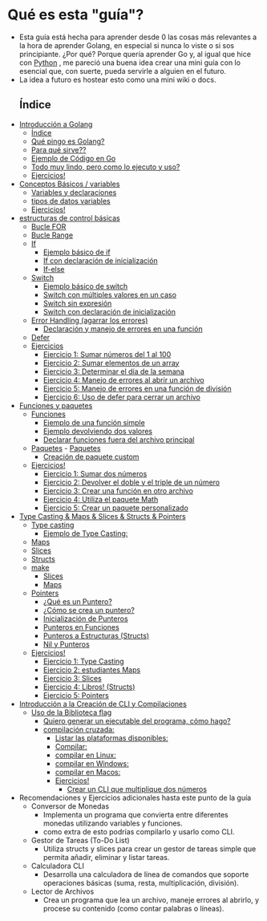 # Qué es esta "guía"?
- Esta guía está hecha para aprender desde 0 las cosas más relevantes a la hora de aprender Golang, en especial si nunca lo viste o si sos principiante.
¿Por qué? Porque quería aprender Go y, al igual que hice con [Python](https://github.com/xErik444x/apuntesPython) , me pareció una buena idea crear una mini guía con lo esencial que, con suerte, pueda servirle a alguien en el futuro.
- La idea a futuro es hostear esto como una mini wiki o docs.
  ## Índice
- [Introducción a Golang](01_introduccion/README.md)
  - [Índice](01_introduccion/README.md#índice)
  - [Qué pingo es Golang?](01_introduccion/README.md#qué-pingo-es-golang)
  - [Para qué sirve??](01_introduccion/README.md#para-qué-sirve)
  - [Ejemplo de Código en Go](01_introduccion/README.md#ejemplo-de-código-en-go)
  - [Todo muy lindo, pero como lo ejecuto y uso?](01_introduccion/README.md#todo-muy-lindo-pero-como-lo-ejecuto-y-uso)
  - [Ejercicios!](01_introduccion/README.md#ejercicios)
- [Conceptos Básicos / variables](02_basico/README.md)
    - [Variables y declaraciones](02_basico/README.md#variables-y-declaraciones)
    - [tipos de datos variables](02_basico/README.md#tipos-de-datos-variables)
    - [Ejercicios!](02_basico/README.md##ejercicios)
- [estructuras de control básicas](03_estructurasDeControlBasicas/README.md#estructuras-de-control-básicas)
    - [Bucle FOR](03_estructurasDeControlBasicas/README.md#bucle-for)
    - [Bucle Range](03_estructurasDeControlBasicas/README.md#bucle-range)
    - [If](03_estructurasDeControlBasicas/README.md#if)
      - [Ejemplo básico de if](03_estructurasDeControlBasicas/README.md#ejemplo-básico-de-if)
      - [If con declaración de inicialización](03_estructurasDeControlBasicas/README.md#if-con-declaración-de-inicialización)
      - [If-else](03_estructurasDeControlBasicas/README.md#if-else)
    - [Switch](03_estructurasDeControlBasicas/README.md#switch)
      - [Ejemplo básico de switch](03_estructurasDeControlBasicas/README.md#ejemplo-básico-de-switch)
      - [Switch con múltiples valores en un caso](03_estructurasDeControlBasicas/README.md#switch-con-múltiples-valores-en-un-caso)
      - [Switch sin expresión](03_estructurasDeControlBasicas/README.md#switch-sin-expresión)
      - [Switch con declaración de inicialización](#switch-con-declaración-de-inicialización)
    - [Error Handling (agarrar los errores)](03_estructurasDeControlBasicas/README.md#error-handling-agarrar-los-errores)
      - [Declaración y manejo de errores en una función](03_estructurasDeControlBasicas/README.md#declaración-y-manejo-de-errores-en-una-función)
    - [Defer](03_estructurasDeControlBasicas/README.md#defer)
  - [Ejercicios](#ejercicios)
    - [Ejercicio 1: Sumar números del 1 al 100](03_estructurasDeControlBasicas/README.md#ejercicio-1-sumar-números-del-1-al-100)
    - [Ejercicio 2: Sumar elementos de un array](03_estructurasDeControlBasicas/README.md#ejercicio-2-sumar-elementos-de-un-array)
    - [Ejercicio 3: Determinar el día de la semana](03_estructurasDeControlBasicas/README.md#ejercicio-3-determinar-el-día-de-la-semana)
    - [Ejercicio 4: Manejo de errores al abrir un archivo](03_estructurasDeControlBasicas/README.md#ejercicio-4-manejo-de-errores-al-abrir-un-archivo)
    - [Ejercicio 5: Manejo de errores en una función de división](03_estructurasDeControlBasicas/README.md#ejercicio-5-manejo-de-errores-en-una-función-de-división)
    - [Ejercicio 6: Uso de defer para cerrar un archivo](#ejercicio-6-uso-de-defer-para-cerrar-un-archivo)
- [Funciones y paquetes](04_funcionesYPaquetes/README.md#funciones-y-paquetes)
  - [Funciones](04_funcionesYPaquetes/README.md#funciones)
    - [Ejemplo de una función simple](04_funcionesYPaquetes/README.md#ejemplo-de-una-función-simple)
    - [Ejemplo devolviendo dos valores](04_funcionesYPaquetes/README.md#ejemplo-devolviendo-dos-valores)
    - [Declarar funciones fuera del archivo principal](04_funcionesYPaquetes/README.md#declarar-funciones-fuera-del-archivo-principal)
  - [Paquetes](04_funcionesYPaquetes/README.md#paquetes)  - [Paquetes](#paquetes)
    - [Creación de paquete custom](04_funcionesYPaquetes/README.md#creación-de-paquete-custom)
  - [Ejercicios!](04_funcionesYPaquetes/README.md#ejercicios)
      - [Ejercicio 1: Sumar dos números](04_funcionesYPaquetes/README.md#ejercicio-1-sumar-dos-números)
      - [Ejercicio 2: Devolver el doble y el triple de un número](04_funcionesYPaquetes/README.md#ejercicio-2-devolver-el-doble-y-el-triple-de-un-número)
      - [Ejercicio 3: Crear una función en otro archivo](04_funcionesYPaquetes/README.md#ejercicio-3-crear-una-función-en-otro-archivo)
      - [Ejercicio 4: Utiliza el paquete Math](04_funcionesYPaquetes/README.md#ejercicio-4-utiliza-el-paquete-math)
      - [Ejercicio 5: Crear un paquete personalizado](04_funcionesYPaquetes/README.md#ejercicio-5-crear-un-paquete-personalizado)
- [Type Casting \& Maps \& Slices \& Structs \& Pointers](05_typeCastingMapsSlicesStructsPointers/README.md#type-casting--maps--slices--structs--pointers)
  - [Type casting](05_typeCastingMapsSlicesStructsPointers/README.md#type-casting)
    - [Ejemplo de Type Casting:](05_typeCastingMapsSlicesStructsPointers/README.md#ejemplo-de-type-casting)
  - [Maps](05_typeCastingMapsSlicesStructsPointers/README.md#maps)
  - [Slices](05_typeCastingMapsSlicesStructsPointers/README.md#slices)
  - [Structs](05_typeCastingMapsSlicesStructsPointers/README.md#structs)
  - [make](05_typeCastingMapsSlicesStructsPointers/README.md#make)
    - [Slices](05_typeCastingMapsSlicesStructsPointers/README.md#slices-1)
    - [Maps](05_typeCastingMapsSlicesStructsPointers/README.md#maps-1)
  - [Pointers](05_typeCastingMapsSlicesStructsPointers/README.md#pointers)
    - [¿Qué es un Puntero?](05_typeCastingMapsSlicesStructsPointers/README.md#qué-es-un-puntero)
    - [¿Cómo se crea un puntero?](05_typeCastingMapsSlicesStructsPointers/README.md#como-se-crea-un-puntero)
    - [Inicialización de Punteros](05_typeCastingMapsSlicesStructsPointers/README.md#inicialización-de-punteros)
    - [Punteros en Funciones](05_typeCastingMapsSlicesStructsPointers/README.md#punteros-en-funciones)
    - [Punteros a Estructuras (Structs)](05_typeCastingMapsSlicesStructsPointers/README.md#punteros-a-estructuras-structs)
    - [Nil y Punteros](05_typeCastingMapsSlicesStructsPointers/README.md#nil-y-punteros)
  - [Ejercicios!](05_typeCastingMapsSlicesStructsPointers/README.md#ejercicios)
    - [Ejercicio 1: Type Casting](05_typeCastingMapsSlicesStructsPointers/README.md#ejercicio-1-type-casting)
    - [Ejercicio 2: estudiantes Maps](05_typeCastingMapsSlicesStructsPointers/README.md#ejercicio-2-estudiantes-maps)
    - [Ejercicio 3: Slices](05_typeCastingMapsSlicesStructsPointers/README.md#ejercicio-3-slices)
    - [Ejercicio 4: Libros! (Structs)](05_typeCastingMapsSlicesStructsPointers/README.md#ejercicio-4-libros-structs)
    - [Ejercicio 5: Pointers](05_typeCastingMapsSlicesStructsPointers/README.md#ejercicio-5-pointers)
- [Introducción a la Creación de CLI y Compilaciones](06_CLI_basics/README.md#introducción-a-la-creación-de-cli-y-compilaciones)
  - [Uso de la Biblioteca flag](06_CLI_basics/README.md#uso-de-la-biblioteca-flag)
    - [Quiero generar un ejecutable del programa, cómo hago?](06_CLI_basics/README.md#quiero-generar-un-ejecutable-del-programa-como-hago)
    - [compilación cruzada:](06_CLI_basics/README.md#compilación-cruzada)
      - [Listar las plataformas disponibles:](06_CLI_basics/README.md#listar-las-plataformas-disponibles)
      - [Compilar:](06_CLI_basics/README.md#compilar)
      - [compilar en Linux:](06_CLI_basics/README.md#compilar-en-linux)
      - [compilar en Windows:](06_CLI_basics/README.md#compilar-en-windows)
      - [compilar en Macos:](06_CLI_basics/README.md#compilar-en-macos)
      - [Ejercicios!](06_CLI_basics/README.md#ejercicios)
        - [Crear un CLI que multiplique dos números](06_CLI_basics/README.md#crear-un-cli-que-multiplique-dos-números)
- Recomendaciones y Ejercicios adicionales hasta este punto de la guía
  - Conversor de Monedas
    - Implementa un programa que convierta entre diferentes monedas utilizando variables y funciones.
    - como extra de esto podrías compilarlo y usarlo como CLI.
  - Gestor de Tareas (To-Do List)
    - Utiliza structs y slices para crear un gestor de tareas simple que permita añadir, eliminar y listar tareas.
  - Calculadora CLI
    - Desarrolla una calculadora de línea de comandos que soporte operaciones básicas (suma, resta, multiplicación, división).
  - Lector de Archivos
    - Crea un programa que lea un archivo, maneje errores al abrirlo, y procese su contenido (como contar palabras o líneas).